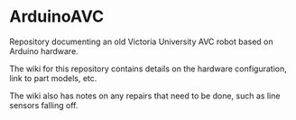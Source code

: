 # ArduinoAVC
Repository documenting an old Victoria University AVC robot based on Arduino hardware.

The wiki for this repository contains details on the hardware configuration, link to part models, etc.

The wiki also has notes on any repairs that need to be done, such as line sensors falling off.
